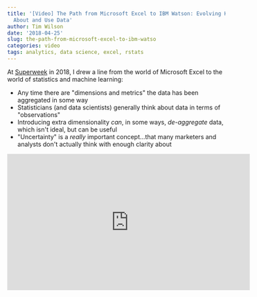 ```yaml
---
title: '[Video] The Path from Microsoft Excel to IBM Watson: Evolving How We Think
  About and Use Data'
author: Tim Wilson
date: '2018-04-25'
slug: the-path-from-microsoft-excel-to-ibm-watso
categories: video
tags: analytics, data science, excel, rstats
---
```


At [Superweek](https://superweek.hu) in 2018, I drew a line from the world of Microsoft Excel to the world of statistics and machine learning: 

* Any time there are "dimensions and metrics" the data has been aggregated in some way
* Statisticians (and data scientists) generally think about data in terms of "observations"
* Introducing extra dimensionality _can_, in some ways, _de-aggregate_ data, which isn't ideal, but can be useful
* "Uncertainty" is a _really_ important concept...that many marketers and analysts don't actually think with enough clarity about

<div style="text-align: center;">
<iframe width="560" height="315" src="https://www.youtube.com/embed/6WqcQr496Fw" title="YouTube video player" frameborder="0" allow="accelerometer; autoplay; clipboard-write; encrypted-media; gyroscope; picture-in-picture" allowfullscreen></iframe>
</div>
